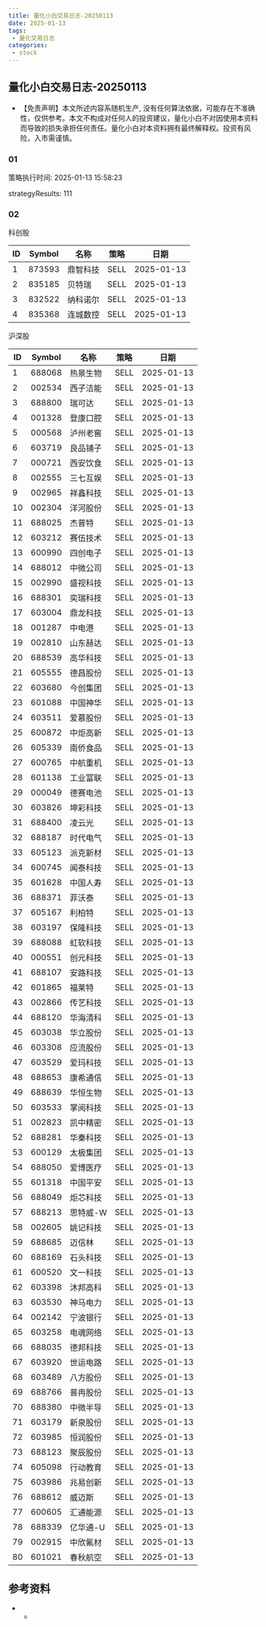 ```yaml
---
title: 量化小白交易日志-20250113
date: 2025-01-13
tags:
 - 量化交易日志
categories: 
 - stock
---
```


## 量化小白交易日志-20250113

- 【免责声明】本文所述内容系随机生产, 没有任何算法依据，可能存在不准确性，仅供参考。本文不构成对任何人的投资建议，量化小白不对因使用本资料而导致的损失承担任何责任。量化小白对本资料拥有最终解释权。投资有风险，入市需谨慎。

### 01

策略执行时间: 2025-01-13 15:58:23

strategyResults: 111

### 02

科创股

|ID|Symbol|名称|策略|日期|
| ---- | ---- | ---- | ---- | ---- |
|1|873593|鼎智科技|SELL|2025-01-13|
|2|835185|贝特瑞|SELL|2025-01-13|
|3|832522|纳科诺尔|SELL|2025-01-13|
|4|835368|连城数控|SELL|2025-01-13|

沪深股

|ID|Symbol|名称|策略|日期|
| ---- | ---- | ---- | ---- | ---- |
|1|688068|热景生物|SELL|2025-01-13|
|2|002534|西子洁能|SELL|2025-01-13|
|3|688800|瑞可达|SELL|2025-01-13|
|4|001328|登康口腔|SELL|2025-01-13|
|5|000568|泸州老窖|SELL|2025-01-13|
|6|603719|良品铺子|SELL|2025-01-13|
|7|000721|西安饮食|SELL|2025-01-13|
|8|002555|三七互娱|SELL|2025-01-13|
|9|002965|祥鑫科技|SELL|2025-01-13|
|10|002304|洋河股份|SELL|2025-01-13|
|11|688025|杰普特|SELL|2025-01-13|
|12|603212|赛伍技术|SELL|2025-01-13|
|13|600990|四创电子|SELL|2025-01-13|
|14|688012|中微公司|SELL|2025-01-13|
|15|002990|盛视科技|SELL|2025-01-13|
|16|688301|奕瑞科技|SELL|2025-01-13|
|17|603004|鼎龙科技|SELL|2025-01-13|
|18|001287|中电港|SELL|2025-01-13|
|19|002810|山东赫达|SELL|2025-01-13|
|20|688539|高华科技|SELL|2025-01-13|
|21|605555|德昌股份|SELL|2025-01-13|
|22|603680|今创集团|SELL|2025-01-13|
|23|601088|中国神华|SELL|2025-01-13|
|24|603511|爱慕股份|SELL|2025-01-13|
|25|600872|中炬高新|SELL|2025-01-13|
|26|605339|南侨食品|SELL|2025-01-13|
|27|600765|中航重机|SELL|2025-01-13|
|28|601138|工业富联|SELL|2025-01-13|
|29|000049|德赛电池|SELL|2025-01-13|
|30|603826|坤彩科技|SELL|2025-01-13|
|31|688400|凌云光|SELL|2025-01-13|
|32|688187|时代电气|SELL|2025-01-13|
|33|605123|派克新材|SELL|2025-01-13|
|34|600745|闻泰科技|SELL|2025-01-13|
|35|601628|中国人寿|SELL|2025-01-13|
|36|688371|菲沃泰|SELL|2025-01-13|
|37|605167|利柏特|SELL|2025-01-13|
|38|603197|保隆科技|SELL|2025-01-13|
|39|688088|虹软科技|SELL|2025-01-13|
|40|000551|创元科技|SELL|2025-01-13|
|41|688107|安路科技|SELL|2025-01-13|
|42|601865|福莱特|SELL|2025-01-13|
|43|002866|传艺科技|SELL|2025-01-13|
|44|688120|华海清科|SELL|2025-01-13|
|45|603038|华立股份|SELL|2025-01-13|
|46|603308|应流股份|SELL|2025-01-13|
|47|603529|爱玛科技|SELL|2025-01-13|
|48|688653|康希通信|SELL|2025-01-13|
|49|688639|华恒生物|SELL|2025-01-13|
|50|603533|掌阅科技|SELL|2025-01-13|
|51|002823|凯中精密|SELL|2025-01-13|
|52|688281|华秦科技|SELL|2025-01-13|
|53|600129|太极集团|SELL|2025-01-13|
|54|688050|爱博医疗|SELL|2025-01-13|
|55|601318|中国平安|SELL|2025-01-13|
|56|688049|炬芯科技|SELL|2025-01-13|
|57|688213|思特威-W|SELL|2025-01-13|
|58|002605|姚记科技|SELL|2025-01-13|
|59|688685|迈信林|SELL|2025-01-13|
|60|688169|石头科技|SELL|2025-01-13|
|61|600520|文一科技|SELL|2025-01-13|
|62|603398|沐邦高科|SELL|2025-01-13|
|63|603530|神马电力|SELL|2025-01-13|
|64|002142|宁波银行|SELL|2025-01-13|
|65|603258|电魂网络|SELL|2025-01-13|
|66|688035|德邦科技|SELL|2025-01-13|
|67|603920|世运电路|SELL|2025-01-13|
|68|603489|八方股份|SELL|2025-01-13|
|69|688766|普冉股份|SELL|2025-01-13|
|70|688380|中微半导|SELL|2025-01-13|
|71|603179|新泉股份|SELL|2025-01-13|
|72|603985|恒润股份|SELL|2025-01-13|
|73|688123|聚辰股份|SELL|2025-01-13|
|74|605098|行动教育|SELL|2025-01-13|
|75|603986|兆易创新|SELL|2025-01-13|
|76|688612|威迈斯|SELL|2025-01-13|
|77|600605|汇通能源|SELL|2025-01-13|
|78|688339|亿华通-U|SELL|2025-01-13|
|79|002915|中欣氟材|SELL|2025-01-13|
|80|601021|春秋航空|SELL|2025-01-13|

## 参考资料

- -